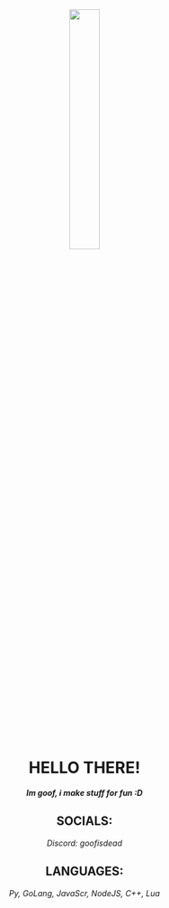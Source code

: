 <div align="center">
	<img width = "33%" src="https://github.com/user-attachments/assets/04f3b244-5c43-440e-946c-1268f9006afd">

# HELLO THERE!
***Im goof, i make stuff for fun :D***

## SOCIALS: 
*Discord:* _goofisdead_

## LANGUAGES:
*Py,*
*GoLang,*
*JavaScr,*
*NodeJS,*
*C++,*
*Lua*


</div>






